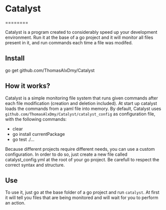 # Catalyst
========

Catalyst is a program created to considerably speed up your development environment.
Run it at the base of a go project and it will monitor all files present in it, and run commands each time a file was modifed.

## Install

  go get github.com/ThomasAlxDmy/Catalyst

## How it works?

Catalyst is a simple monitoring file system that runs given commands after each file modification (creation and deletion included).
At start up catalyst loads the commands from a yaml file into memory. By default, Catalyst uses `github.com/ThomasAlxDmy/Catalyst/catalyst_config` as configuration file, with the following commands:

  * clear
  * go install currentPackage
  * go test ./...

Because different projects require different needs, you can use a custom configuration. In order to do so, just create a new file called catalyst_config.yml at the root of your go project. Be carefull to respect the correct syntax and structure.

## Use

To use it, just go at the base folder of a go project and run `catalyst`. At first it will tell you files that are being monitored and will wait for you to perform an action.


